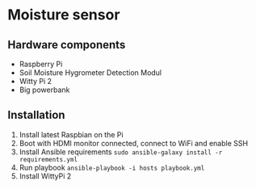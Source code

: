 # Moisture sensor

## Hardware components

- Raspberry Pi
- Soil Moisture Hygrometer Detection Modul
- Witty Pi 2
- Big powerbank


## Installation

1. Install latest Raspbian on the Pi
1. Boot with HDMI monitor connected, connect to WiFi and enable SSH 
1. Install Ansible requirements `sudo ansible-galaxy install -r requirements.yml`
1. Run playbook `ansible-playbook -i hosts playbook.yml`
1. Install WittyPi 2
